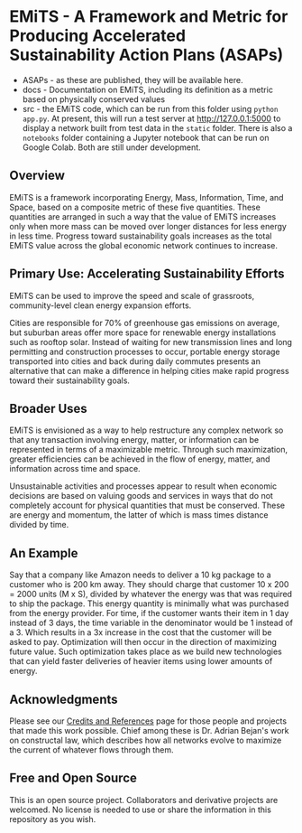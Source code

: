 # EMiTS - A Framework and Metric for Producing Accelerated Sustainability Action Plans (ASAPs) 

* ASAPs - as these are published, they will be available here.
* docs - Documentation on EMiTS, including its definition as a metric based on physically conserved values
* src - the EMiTS code, which can be run from this folder using `python app.py`. At present, this will run a test server at http://127.0.0.1:5000 to display a network built from test data in the `static` folder. There is also a `notebooks` folder containing a Jupyter notebook that can be run on Google Colab. Both are still under development.

## Overview

EMiTS is a framework incorporating Energy, Mass, Information, Time, and Space, based on a composite metric of these five quantities. These quantities are arranged in such a way that the value of EMiTS increases only when more mass can be moved over longer distances for less energy in less time. Progress toward sustainability goals increases as the total EMiTS value across the global economic network continues to increase.

## Primary Use: Accelerating Sustainability Efforts

EMiTS can be used to improve the speed and scale of grassroots, community-level clean energy expansion efforts.

Cities are responsible for 70% of greenhouse gas emissions on average, but suburban areas offer more space for renewable energy installations such as rooftop solar. Instead of waiting for new transmission lines and long permitting and construction processes to occur, portable energy storage transported into cities and back during daily commutes presents an alternative that can make a difference in helping cities make rapid progress toward their sustainability goals. 

## Broader Uses

EMiTS is envisioned as a way to help restructure any complex network so that any transaction involving energy, matter, or information can be represented in terms of a maximizable metric. Through such maximization, greater efficiencies can be achieved in the flow of energy, matter, and information across time and space.

Unsustainable activities and processes appear to result when  economic decisions are based on valuing goods and services in ways that do not completely account for physical quantities that must be conserved. These are energy and momentum, the latter of which is mass times distance divided by time. 

## An Example

Say that a company like Amazon needs to deliver a 10 kg package to a customer who is 200 km away. They should charge that customer 10 x 200 = 2000 units (M x S), divided by whatever the energy was that was required to ship the package. This energy quantity is minimally what was purchased from the energy provider. For time, if the customer wants their item in 1 day instead of 3 days, the time variable in the denominator would be 1 instead of a 3. Which results in a 3x increase in the cost that the customer will be asked to pay. Optimization will then occur in the direction of maximizing future value. Such optimization takes place as we build new technologies that can yield faster deliveries of heavier items using lower amounts of energy.

## Acknowledgments

Please see our [Credits and References](https://github.com/terranexum/EMiTS/tree/main/Credits_and_References) page for those people and projects that made this work possible. Chief among these is Dr. Adrian Bejan's work on constructal law, which describes how all networks evolve to maximize the current of whatever flows through them. 

## Free and Open Source

This is an open source project. Collaborators and derivative projects are welcomed. No license is needed to use or share the information in this repository as you wish. 
